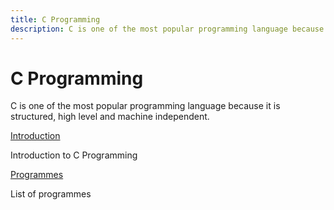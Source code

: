 ```yaml
---
title: C Programming
description: C is one of the most popular programming language because it is structured, high level and machine independent.
---
```


<Hero slots="heading, text"/>

# C Programming

C is one of the most popular programming language because it is structured, high level and machine independent.

<DiscoverBlock slots="link, text"/>

[Introduction](./introduction/)

Introduction to C Programming

<DiscoverBlock slots="link, text"/>

[Programmes](../programme/)

List of programmes
